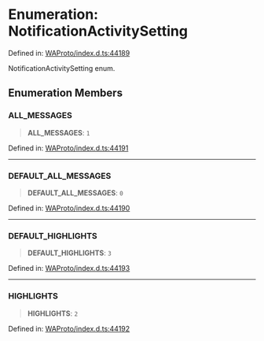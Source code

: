 # Enumeration: NotificationActivitySetting

Defined in: [WAProto/index.d.ts:44189](https://github.com/Fokusdotid/Baileys/blob/a954da2ee3c892812cf9528a5a214092693c872f/WAProto/index.d.ts#L44189)

NotificationActivitySetting enum.

## Enumeration Members

### ALL\_MESSAGES

> **ALL\_MESSAGES**: `1`

Defined in: [WAProto/index.d.ts:44191](https://github.com/Fokusdotid/Baileys/blob/a954da2ee3c892812cf9528a5a214092693c872f/WAProto/index.d.ts#L44191)

***

### DEFAULT\_ALL\_MESSAGES

> **DEFAULT\_ALL\_MESSAGES**: `0`

Defined in: [WAProto/index.d.ts:44190](https://github.com/Fokusdotid/Baileys/blob/a954da2ee3c892812cf9528a5a214092693c872f/WAProto/index.d.ts#L44190)

***

### DEFAULT\_HIGHLIGHTS

> **DEFAULT\_HIGHLIGHTS**: `3`

Defined in: [WAProto/index.d.ts:44193](https://github.com/Fokusdotid/Baileys/blob/a954da2ee3c892812cf9528a5a214092693c872f/WAProto/index.d.ts#L44193)

***

### HIGHLIGHTS

> **HIGHLIGHTS**: `2`

Defined in: [WAProto/index.d.ts:44192](https://github.com/Fokusdotid/Baileys/blob/a954da2ee3c892812cf9528a5a214092693c872f/WAProto/index.d.ts#L44192)
